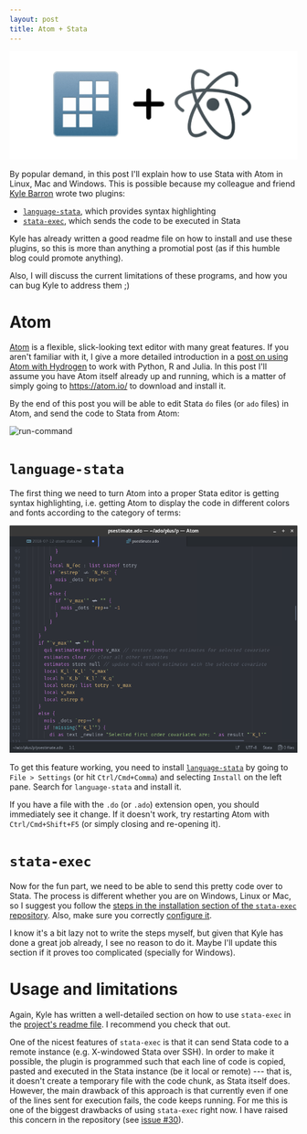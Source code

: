 ```yaml
---
layout: post
title: Atom + Stata
---
```


![](/assets/img/atom-stata.png)

By popular demand, in this post I'll explain how to use Stata with Atom in Linux, Mac and Windows.
This is possible because my colleague and friend [Kyle Barron](https://github.com/kylebarron) wrote two plugins:

- [`language-stata`](https://github.com/kylebarron/language-stata), which provides syntax highlighting
- [`stata-exec`](https://github.com/kylebarron/stata-exec), which sends the code to be executed in Stata

Kyle has already written a good readme file on how to install and use these plugins, so this is more than anything a promotial post (as if this humble blog could promote anything).
<!-- I'll do my best to explain clearly how to install and use these plugins in every OS, as it is a bit different in each one. -->
Also, I will discuss the current limitations of these programs, and how you can bug Kyle to address them ;)

<!--more-->

# Atom

[Atom](https://atom.io/) is a flexible, slick-looking text editor with many great features.
If you aren't familiar with it, I give a more detailed introduction in a [post on using Atom with Hydrogen](/posts/atom-hydrogen) to work with Python, R and Julia.
In this post I'll assume you have Atom itself already up and running, which is a matter of simply going to https://atom.io/ to download and install it.

By the end of this post you will be able to edit Stata `do` files (or `ado` files) in Atom, and send the code to Stata from Atom:

![run-command](https://raw.githubusercontent.com/kylebarron/stata-exec/master/img/run_command.gif)


# `language-stata`

The first thing we need to turn Atom into a proper Stata editor is getting syntax highlighting, i.e. getting Atom to display the code in different colors and fonts according to the category of terms:

![](/assets/img/language-stata-screenshot.png)

To get this feature working, you need to install [`language-stata`](https://github.com/kylebarron/language-stata) by going to `File > Settings` (or hit `Ctrl/Cmd+Comma`) and selecting `Install` on the left pane.
Search for `language-stata` and install it.

If you have a file with the `.do` (or `.ado`) extension open, you should immediately see it change.
If it doesn't work, try restarting Atom with `Ctrl/Cmd+Shift+F5` (or simply closing and re-opening it).


# `stata-exec`

Now for the fun part, we need to be able to send this pretty code over to Stata.
The process is different whether you are on Windows, Linux or Mac, so I suggest you follow the [steps in the installation section of the `stata-exec` repository](https://github.com/kylebarron/stata-exec#installation).
Also, make sure you correctly [configure it](https://github.com/kylebarron/stata-exec#configuration).

I know it's a bit lazy not to write the steps myself, but given that Kyle has done a great job already, I see no reason to do it.
Maybe I'll update this section if it proves too complicated (specially for Windows).

# Usage and limitations

Again, Kyle has written a well-detailed section on how to use `stata-exec` in the [project's readme file](https://github.com/kylebarron/stata-exec/blob/master/README.md#usage).
I recommend you check that out.

One of the nicest features of `stata-exec` is that it can send Stata code to a remote instance (e.g. X-windowed Stata over SSH).
In order to make it possible, the plugin is programmed such that each line of code is copied, pasted and executed in the Stata instance (be it local or remote) --- that is, it doesn't create a temporary file with the code chunk, as Stata itself does.
However, the main drawback of this approach is that currently even if one of the lines sent for execution fails, the code keeps running.
For me this is one of the biggest drawbacks of using `stata-exec` right now.
I have raised this concern in the repository (see [issue #30](https://github.com/kylebarron/stata-exec/issues/31)).
